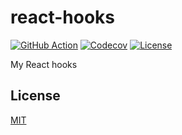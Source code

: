 # react-hooks

[![GitHub Action](https://img.shields.io/github/actions/workflow/status/raviqqe/react-hooks/test.yaml?branch=main&style=flat-square)](https://github.com/raviqqe/react-hooks/actions)
[![Codecov](https://img.shields.io/codecov/c/github/raviqqe/react-hooks.svg?style=flat-square)](https://codecov.io/gh/raviqqe/react-hooks)
[![License](https://img.shields.io/github/license/raviqqe/react-hooks.svg?style=flat-square)](https://github.com/raviqqe/react-hooks/blob/main/LICENSE)

My React hooks

## License

[MIT](LICENSE)
